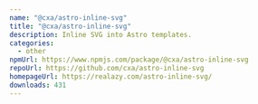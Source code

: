 ```yaml
---
name: "@cxa/astro-inline-svg"
title: "@cxa/astro-inline-svg"
description: Inline SVG into Astro templates.
categories:
  - other
npmUrl: https://www.npmjs.com/package/@cxa/astro-inline-svg
repoUrl: https://github.com/cxa/astro-inline-svg
homepageUrl: https://realazy.com/astro-inline-svg/
downloads: 431
---
```

